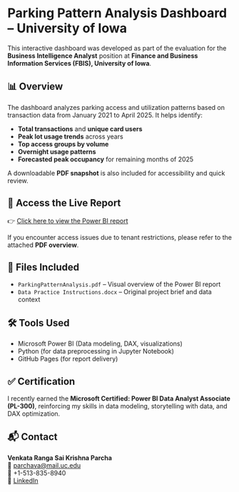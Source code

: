 # Parking Pattern Analysis Dashboard – University of Iowa

This interactive dashboard was developed as part of the evaluation for the **Business Intelligence Analyst** position at **Finance and Business Information Services (FBIS), University of Iowa**.

## 📊 Overview

The dashboard analyzes parking access and utilization patterns based on transaction data from January 2021 to April 2025. It helps identify:

- **Total transactions** and **unique card users**
- **Peak lot usage trends** across years
- **Top access groups by volume**
- **Overnight usage patterns**
- **Forecasted peak occupancy** for remaining months of 2025

A downloadable **PDF snapshot** is also included for accessibility and quick review.

## 🔗 Access the Live Report

👉 [Click here to view the Power BI report](https://app.powerbi.com/reportEmbed?reportId=570ebdd4-95a8-4f8e-a2db-a268898517b4&autoAuth=true&ctid=f5222e6c-5fc6-48eb-8f03-73db18203b63)  

If you encounter access issues due to tenant restrictions, please refer to the attached **PDF overview**.

## 📁 Files Included

- `ParkingPatternAnalysis.pdf` – Visual overview of the Power BI report
- `Data Practice Instructions.docx` – Original project brief and data context

## 🛠 Tools Used

- Microsoft Power BI (Data modeling, DAX, visualizations)
- Python (for data preprocessing in Jupyter Notebook)
- GitHub Pages (for report delivery)

## ✅ Certification

I recently earned the **Microsoft Certified: Power BI Data Analyst Associate (PL-300)**, reinforcing my skills in data modeling, storytelling with data, and DAX optimization.

## 📬 Contact

**Venkata Ranga Sai Krishna Parcha**  
📧 parchava@mail.uc.edu  
📱 +1-513-835-8940  
🔗 [LinkedIn](https://www.linkedin.com/in/venkata-ranga-sai-krishna-parcha)


